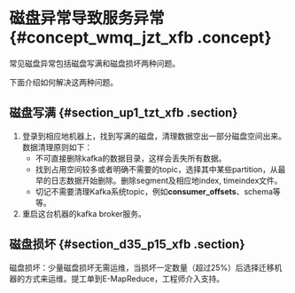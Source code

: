 # 磁盘异常导致服务异常 {#concept_wmq_jzt_xfb .concept}

常见磁盘异常包括磁盘写满和磁盘损坏两种问题。

下面介绍如何解决这两种问题。

## 磁盘写满 {#section_up1_tzt_xfb .section}

1.  登录到相应地机器上，找到写满的磁盘，清理数据空出一部分磁盘空间出来。数据清理原则如下：
    -   不可直接删除kafka的数据目录，这样会丢失所有数据。
    -   找到占用空间较多或者明确不需要的topic，选择其中某些partition，从最早的日志数据开始删除。删除segment及相应地index, timeindex文件。
    -   切记不需要清理Kafka系统topic，例如**consumer\_offsets**、schema等等。
2.  重启这台机器的kafka broker服务。

## 磁盘损坏 {#section_d35_p15_xfb .section}

磁盘损坏：少量磁盘损坏无需运维，当损坏一定数量（超过25%）后选择迁移机器的方式来运维。提工单到E-MapReduce，工程师介入支持。

